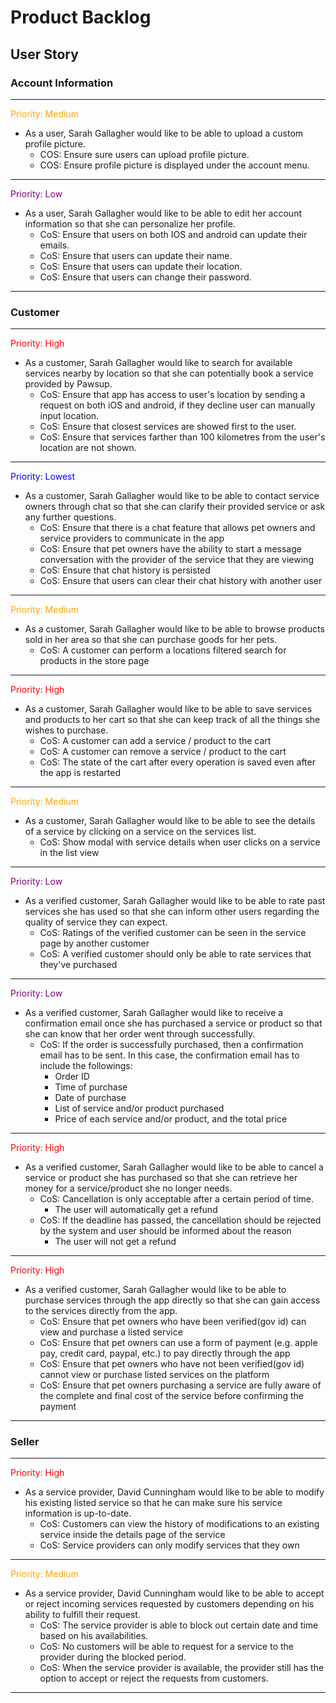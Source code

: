 # Product Backlog


## User Story

### Account Information
---
<span style="color: orange"> Priority: Medium </span>
* As a user, Sarah Gallagher would like to be able to upload a custom profile picture.
    * COS: Ensure sure users can upload profile picture.
    * COS: Ensure profile picture is displayed under the account menu.
---
<span style="color: purple"> Priority: Low </span>
* As a user, Sarah Gallagher would like to be able to edit her account information so that she can personalize her profile.
    * CoS: Ensure that users on both IOS and android can update their emails.
    * CoS: Ensure that users can update their name.
    * CoS: Ensure that users can update their location.
    * CoS: Ensure that users can change their password.
---
### Customer
---
<span style="color: red"> Priority: High </span>
* As a customer, Sarah Gallagher would like to search for available services nearby by location so that she can potentially book a service provided by Pawsup.
    * CoS: Ensure that app has access to user's location by sending a request on both iOS and android, if they decline user can manually input location.
    * CoS: Ensure that closest services are showed first to the user.
    * CoS: Ensure that services farther than 100 kilometres from the user's location are not shown.
---
<span style="color: blue"> Priority: Lowest </span>
* As a customer, Sarah Gallagher would like to be able to contact service owners through chat so that she can clarify their provided service or ask any further questions.
    * CoS: Ensure that there is a chat feature that allows pet owners and service providers to communicate in the app
    * CoS: Ensure that pet owners have the ability to start a message conversation with the provider of the service that they are viewing
    * CoS: Ensure that chat history is persisted
    * CoS: Ensure that users can clear their chat history with another user
---
<span style="color: orange"> Priority: Medium </span>
* As a customer, Sarah Gallagher would like to be able to browse products sold in her area so that she can purchase goods for her pets.
   * CoS: A customer can perform a locations filtered search for products in the store page
---
<span style="color: red"> Priority: High </span>
* As a customer, Sarah Gallagher would like to be able to save services and products to her cart so that she can keep track of all the things she wishes to purchase.
   * CoS: A customer can add a service / product to the cart
   * CoS: A customer can remove a service / product to the cart
   * CoS: The state of the cart after every operation is saved even after the app is restarted
---
<span style="color: orange"> Priority: Medium </span>
* As a customer, Sarah Gallagher would like to be able to see the details of a service by clicking on a service on the services list.
   * CoS: Show modal with service details when user clicks on a service in the list view
---
<span style="color: purple"> Priority: Low </span>
* As a verified customer, Sarah Gallagher would like to be able to rate past services she has used so that she can inform other users regarding the quality of service they can expect.
   * CoS: Ratings of the verified customer can be seen in the service page by another customer
   * CoS: A verified customer should only be able to rate services that they've purchased
---
<span style="color: purple"> Priority: Low </span>
* As a verified customer, Sarah Gallagher would like to receive a confirmation email once she has purchased a service or product so that she can know that her order went through successfully.
   * CoS: If the order is successfully purchased, then a confirmation email has to be sent. In this case, the confirmation email has to include the followings:
        - Order ID
        - Time of purchase
        - Date of purchase
        - List of service and/or product purchased
        - Price of each service and/or product, and the total price
---
<span style="color: red"> Priority: High </span>
* As a verified customer, Sarah Gallagher would like to be able to cancel a service or product she has purchased so that she can retrieve her money for a service/product she no longer needs.
   * CoS: Cancellation is only acceptable after a certain period of time.
        - The user will automatically get a refund
   * CoS: If the deadline has passed, the cancellation should be rejected by the system and user should be informed about the reason
        - The user will not get a refund
---
<span style="color: red"> Priority: High </span>
* As a verified customer, Sarah Gallagher would like to be able to purchase services through the app directly so that she can gain access to the services directly from the app.
   * CoS: Ensure that pet owners who have been verified(gov id) can view and purchase a listed service
   * CoS: Ensure that pet owners can use a form of payment (e.g. apple pay, credit card, paypal, etc.) to pay directly through the app
   * CoS: Ensure that pet owners who have not been verified(gov id) cannot view or purchase listed services on the platform
   * CoS: Ensure that pet owners purchasing a service are fully aware of the complete and final cost of the service before confirming the payment
---
### Seller
---
<span style="color: red"> Priority: High </span>
* As a service provider, David Cunningham would like to be able to modify his existing listed service so that he can make sure his service information is up-to-date.
   * CoS: Customers can view the history of modifications to an existing service inside the details page of the service
   * CoS: Service providers can only modify services that they own
---
<span style="color: orange"> Priority: Medium </span>
* As a service provider, David Cunningham would like to be able to accept or reject incoming services requested by customers depending on his ability to fulfill their request.
   * CoS: The service provider is able to block out certain date and time based on his availabilities.
   * CoS: No customers will be able to request for a service to the provider during the blocked period.
   * CoS: When the service provider is available, the provider still has the option to accept or reject the requests from customers.
---